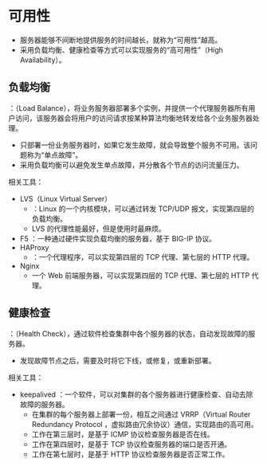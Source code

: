 # 可用性

- 服务器能够不间断地提供服务的时间越长，就称为“可用性”越高。
- 采用负载均衡、健康检查等方式可以实现服务的“高可用性”（High Availability）。

## 负载均衡

：（Load Balance），将业务服务器部署多个实例，并提供一个代理服务器所有用户访问，该服务器会将用户的访问请求按某种算法均衡地转发给各个业务服务器处理。
- 只部署一份业务服务器时，如果它发生故障，就会导致整个服务不可用。该问题称为“单点故障”。
- 采用负载均衡可以避免发生单点故障，并分散各个节点的访问流量压力。

相关工具：
- LVS（Linux Virtual Server）
  - ：Linux 的一个内核模块，可以通过转发 TCP/UDP 报文，实现第四层的负载均衡。
  - LVS 的代理性能最好，但是使用时最麻烦。
- F5 ：一种通过硬件实现负载均衡的服务器，基于 BIG-IP 协议。
- HAProxy
  - ：一个代理程序，可以实现第四层的 TCP 代理、第七层的 HTTP 代理。
- Nginx
  - 一个 Web 前端服务器，可以实现第四层的 TCP 代理、第七层的 HTTP 代理。

## 健康检查

：（Health Check），通过软件检查集群中各个服务器的状态，自动发现故障的服务器。
- 发现故障节点之后，需要及时将它下线，或修复，或重新部署。

相关工具：
- keepalived ：一个软件，可以对集群的各个服务器进行健康检查、自动去除故障的服务器。
  - 在集群的每个服务器上部署一份，相互之间通过 VRRP（Virtual Router Redundancy Protocol ，虚拟路由冗余协议）通信，实现路由的高可用。
  - 工作在第三层时，是基于 ICMP 协议检查服务器是否在线。
  - 工作在第四层时，是基于 TCP 协议检查服务器的端口是否开通。
  - 工作在第七层时，是基于 HTTP 协议检查服务器是否正常工作。
